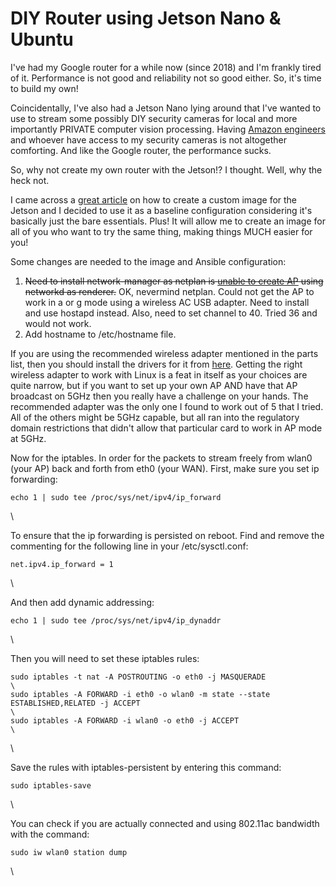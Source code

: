 <h1>DIY Router using Jetson Nano & Ubuntu</h1>
<p>I've had my Google router for a while now (since 2018) and I'm frankly tired of it. Performance is not good and reliability not so good either. So, it's time to build my own!</p><p>Coincidentally, I've also had a Jetson Nano lying around that I've wanted to use to stream some possibly DIY security cameras for local and more importantly PRIVATE computer vision processing. Having <a href="https://www.bbc.com/news/technology-51048406">Amazon engineers</a> and whoever have access to my security cameras is not altogether comforting. And like the Google router, the performance sucks.</p><p>So, why not create my own router with the Jetson!? I thought. Well, why the heck not.</p><p>I came across a <a href="https://pythops.com/post/create-your-own-image-for-jetson-nano-board">great article</a> on how to create a custom image for the Jetson and I decided to use it as a baseline configuration considering it's basically just the bare essentials. Plus! It will allow me to create an image for all of you who want to try the same thing, making things MUCH easier for you!</p><p>Some changes are needed to the image and Ansible configuration:</p><ol><li><s>Need to install network-manager as netplan is <a href="https://askubuntu.com/questions/1166619/define-hostapd-configuration-settings-on-netplan">unable to create AP</a> using networkd as renderer.</s> OK, nevermind netplan. Could not get the AP to work in a or g mode using a wireless AC USB adapter. Need to install and use hostapd instead. Also, need to set channel to 40. Tried 36 and would not work.</li><li>Add hostname to /etc/hostname file.</li></ol><p>If you are using the recommended wireless adapter mentioned in the parts list, then you should install the drivers for it from <a href="https://github.com/aircrack-ng/rtl8812au">here</a>. Getting the right wireless adapter to work with Linux is a feat in itself as your choices are quite narrow, but if you want to set up your own AP AND have that AP broadcast on 5GHz then you really have a challenge on your hands. The recommended adapter was the only one I found to work out of 5 that I tried. All of the others might be 5GHz capable, but all ran into the regulatory domain restrictions that didn't allow that particular card to work in AP mode at 5GHz.</p><p>Now for the iptables. In order for the packets to stream freely from wlan0 (your AP) back and forth from eth0 (your WAN). First, make sure you set ip forwarding:</p><!--kg-card-begin: markdown--><p><code>echo 1 | sudo tee /proc/sys/net/ipv4/ip_forward</code></p>\
<!--kg-card-end: markdown--><p>To ensure that the ip forwarding is persisted on reboot. Find and remove the commenting for the following line in your /etc/sysctl.conf:</p><!--kg-card-begin: markdown--><p><code>net.ipv4.ip_forward = 1</code></p>\
<!--kg-card-end: markdown--><p>And then add dynamic addressing:</p><!--kg-card-begin: markdown--><p><code>echo 1 | sudo tee /proc/sys/net/ipv4/ip_dynaddr</code></p>\
<!--kg-card-end: markdown--><p>Then you will need to set these iptables rules:</p><!--kg-card-begin: markdown--><p><code>sudo iptables -t nat -A POSTROUTING -o eth0 -j MASQUERADE<br>\
sudo iptables -A FORWARD -i eth0 -o wlan0 -m state --state ESTABLISHED,RELATED -j ACCEPT<br>\
sudo iptables -A FORWARD -i wlan0 -o eth0 -j ACCEPT<br>\
</code></p>\
<!--kg-card-end: markdown--><p>Save the rules with iptables-persistent by entering this command:</p><!--kg-card-begin: markdown--><p><code>sudo iptables-save</code></p>\
<!--kg-card-end: markdown--><p>You can check if you are actually connected and using 802.11ac bandwidth with the command:</p><!--kg-card-begin: markdown--><p><code>sudo iw wlan0 station dump</code></p>\
<!--kg-card-end: markdown-->
